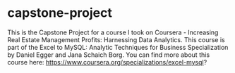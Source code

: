 # capstone-project
This is the Capstone Project for a course I took on Coursera - Increasing Real Estate Management Profits: Harnessing Data Analytics. 
This course is part of the Excel to MySQL: Analytic Techniques for Business Specialization by Daniel Egger and Jana Schaich Borg.
You can find more about this course here: https://www.coursera.org/specializations/excel-mysql?
